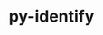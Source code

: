 ---
title: "py-identify"
layout: cache
categories: [package, develop-2024-01-21]
meta: {"versions": ["2.5.24"], "compilers": ["gcc@=11.1.0", "gcc@=11.4.0", "gcc@=9.4.0", "oneapi@=2023.2.0"], "oss": ["ubuntu20.04", "ubuntu22.04"], "platforms": ["linux"], "targets": ["aarch64", "neoverse_v1", "ppc64le", "x86_64_v3"], "stacks": ["data-vis-sdk", "e4s", "e4s-aarch64", "e4s-neoverse_v1", "e4s-oneapi", "e4s-power", "root"], "num_specs": 8, "num_specs_by_stack": {"e4s-neoverse_v1": 1, "root": 8, "e4s-power": 1, "data-vis-sdk": 1, "e4s": 2, "e4s-oneapi": 2, "e4s-aarch64": 1}}
spec_details: [{"hash": "36fexn4qvia2djx6st4ltej2izyeyjoc", "compiler": "gcc@=11.4.0", "versions": ["2.5.24"], "os": "ubuntu20.04", "platform": "linux", "target": "neoverse_v1", "variants": ["build_system=python_pip"], "stacks": ["e4s-neoverse_v1", "root"], "size": "-", "tarball": "https://binaries.spack.io/releases/develop-2024-01-21/build_cache/linux-ubuntu20.04-neoverse_v1/gcc-11.4.0/py-identify-2.5.24/linux-ubuntu20.04-neoverse_v1-gcc-11.4.0-py-identify-2.5.24-36fexn4qvia2djx6st4ltej2izyeyjoc.spack"}, {"hash": "ebtruxogx73w65rqxdhjraggrpom4s4s", "compiler": "gcc@=9.4.0", "versions": ["2.5.24"], "os": "ubuntu20.04", "platform": "linux", "target": "ppc64le", "variants": ["build_system=python_pip"], "stacks": ["e4s-power", "root"], "size": "-", "tarball": "https://binaries.spack.io/releases/develop-2024-01-21/build_cache/linux-ubuntu20.04-ppc64le/gcc-9.4.0/py-identify-2.5.24/linux-ubuntu20.04-ppc64le-gcc-9.4.0-py-identify-2.5.24-ebtruxogx73w65rqxdhjraggrpom4s4s.spack"}, {"hash": "c2oaleqx2qdzsfjhdqpxmzw5xziwfbba", "compiler": "gcc@=11.1.0", "versions": ["2.5.24"], "os": "ubuntu20.04", "platform": "linux", "target": "x86_64_v3", "variants": ["build_system=python_pip"], "stacks": ["data-vis-sdk", "root"], "size": "-", "tarball": "https://binaries.spack.io/releases/develop-2024-01-21/build_cache/linux-ubuntu20.04-x86_64_v3/gcc-11.1.0/py-identify-2.5.24/linux-ubuntu20.04-x86_64_v3-gcc-11.1.0-py-identify-2.5.24-c2oaleqx2qdzsfjhdqpxmzw5xziwfbba.spack"}, {"hash": "lzvp5snxpqy4y3hlzj476xhnexmeufkm", "compiler": "gcc@=11.4.0", "versions": ["2.5.24"], "os": "ubuntu20.04", "platform": "linux", "target": "x86_64_v3", "variants": ["build_system=python_pip"], "stacks": ["root", "e4s"], "size": "-", "tarball": "https://binaries.spack.io/releases/develop-2024-01-21/build_cache/linux-ubuntu20.04-x86_64_v3/gcc-11.4.0/py-identify-2.5.24/linux-ubuntu20.04-x86_64_v3-gcc-11.4.0-py-identify-2.5.24-lzvp5snxpqy4y3hlzj476xhnexmeufkm.spack"}, {"hash": "6hjz4tkbkp5z5eq5cn6owszcryy6sgq2", "compiler": "gcc@=11.4.0", "versions": ["2.5.24"], "os": "ubuntu20.04", "platform": "linux", "target": "x86_64_v3", "variants": ["build_system=python_pip"], "stacks": ["root", "e4s"], "size": "-", "tarball": "https://binaries.spack.io/releases/develop-2024-01-21/build_cache/linux-ubuntu20.04-x86_64_v3/gcc-11.4.0/py-identify-2.5.24/linux-ubuntu20.04-x86_64_v3-gcc-11.4.0-py-identify-2.5.24-6hjz4tkbkp5z5eq5cn6owszcryy6sgq2.spack"}, {"hash": "jzhhpescwmqcxoift4xe4le4aur57tuw", "compiler": "oneapi@=2023.2.0", "versions": ["2.5.24"], "os": "ubuntu20.04", "platform": "linux", "target": "x86_64_v3", "variants": ["build_system=python_pip"], "stacks": ["e4s-oneapi", "root"], "size": "-", "tarball": "https://binaries.spack.io/releases/develop-2024-01-21/build_cache/linux-ubuntu20.04-x86_64_v3/oneapi-2023.2.0/py-identify-2.5.24/linux-ubuntu20.04-x86_64_v3-oneapi-2023.2.0-py-identify-2.5.24-jzhhpescwmqcxoift4xe4le4aur57tuw.spack"}, {"hash": "oohkrd4hwxn3gmdvjrg5bjut2nx5g6cd", "compiler": "oneapi@=2023.2.0", "versions": ["2.5.24"], "os": "ubuntu20.04", "platform": "linux", "target": "x86_64_v3", "variants": ["build_system=python_pip"], "stacks": ["e4s-oneapi", "root"], "size": "-", "tarball": "https://binaries.spack.io/releases/develop-2024-01-21/build_cache/linux-ubuntu20.04-x86_64_v3/oneapi-2023.2.0/py-identify-2.5.24/linux-ubuntu20.04-x86_64_v3-oneapi-2023.2.0-py-identify-2.5.24-oohkrd4hwxn3gmdvjrg5bjut2nx5g6cd.spack"}, {"hash": "jkyegtz6ijabpidep6ydzdoygpg5scpi", "compiler": "gcc@=11.4.0", "versions": ["2.5.24"], "os": "ubuntu22.04", "platform": "linux", "target": "aarch64", "variants": ["build_system=python_pip"], "stacks": ["e4s-aarch64", "root"], "size": "-", "tarball": "https://binaries.spack.io/releases/develop-2024-01-21/build_cache/linux-ubuntu22.04-aarch64/gcc-11.4.0/py-identify-2.5.24/linux-ubuntu22.04-aarch64-gcc-11.4.0-py-identify-2.5.24-jkyegtz6ijabpidep6ydzdoygpg5scpi.spack"}]
---